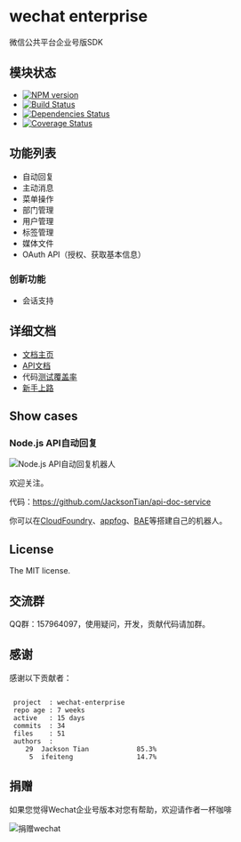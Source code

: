 wechat enterprise
=====================

微信公共平台企业号版SDK

## 模块状态
- [![NPM version](https://badge.fury.io/js/wechat-enterprise.png)](http://badge.fury.io/js/wechat-enterprise)
- [![Build Status](https://travis-ci.org/node-webot/wechat-enterprise.png?branch=master)](https://travis-ci.org/node-webot/wechat-enterprise)
- [![Dependencies Status](https://david-dm.org/node-webot/wechat-enterprise.png)](https://david-dm.org/node-webot/wechat-enterprise)
- [![Coverage Status](https://coveralls.io/repos/node-webot/wechat-enterprise/badge.png)](https://coveralls.io/r/node-webot/wechat-enterprise)

## 功能列表
- 自动回复
- 主动消息
- 菜单操作
- 部门管理
- 用户管理
- 标签管理
- 媒体文件
- OAuth API（授权、获取基本信息）

### 创新功能
- 会话支持

## 详细文档
- [文档主页](http://node-webot.github.io/wechat-enterprise/index.html)
- [API文档](http://node-webot.github.io/wechat-enterprise/api.html)
- 代码[测试覆盖率](http://node-webot.github.io/wechat-enterprise/coverage/index.html)
- [新手上路](http://node-webot.github.io/wechat-enterprise/Getting%20start.html)

## Show cases
### Node.js API自动回复

![Node.js API自动回复机器人](http://nodeapi.diveintonode.org/assets/qrcode.jpg)

欢迎关注。

代码：<https://github.com/JacksonTian/api-doc-service>

你可以在[CloudFoundry](http://www.cloudfoundry.com/)、[appfog](https://www.appfog.com/)、[BAE](http://developer.baidu.com/wiki/index.php?title=docs/cplat/rt/node.js)等搭建自己的机器人。

## License
The MIT license.

## 交流群
QQ群：157964097，使用疑问，开发，贡献代码请加群。

## 感谢
感谢以下贡献者：

```

 project  : wechat-enterprise
 repo age : 7 weeks
 active   : 15 days
 commits  : 34
 files    : 51
 authors  :
    29  Jackson Tian            85.3%
     5  ifeiteng                14.7%

```

## 捐赠
如果您觉得Wechat企业号版本对您有帮助，欢迎请作者一杯咖啡

![捐赠wechat](https://cloud.githubusercontent.com/assets/327019/2941591/2b9e5e58-d9a7-11e3-9e80-c25aba0a48a1.png)
